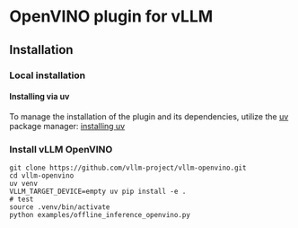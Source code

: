 # OpenVINO plugin for vLLM

## Installation

### Local installation

#### Installing via uv

To manage the installation of the plugin and its dependencies,
utilize the [uv](https://docs.astral.sh/uv/) package manager:
[installing uv](https://docs.astral.sh/uv/getting-started/installation/)

### Install vLLM OpenVINO

```
git clone https://github.com/vllm-project/vllm-openvino.git
cd vllm-openvino
uv venv
VLLM_TARGET_DEVICE=empty uv pip install -e .
# test
source .venv/bin/activate
python examples/offline_inference_openvino.py
```